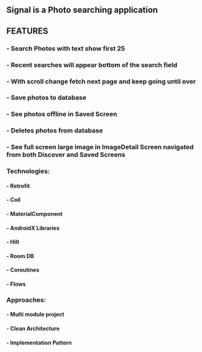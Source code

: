 ## Signal is a Photo searching application 


## FEATURES

### - Search Photos with text show first 25 
### - Recent searches will appear bottom of the search field
### - With scroll change fetch next page and keep going until over
### - Save photos to database
### - See photos offline in Saved Screen
### - Deletes photos from database
### - See full screen large image in ImageDetail Screen navigated from both Discover and Saved Screens

### Technologies:

#### - Retrofit
#### - Coil
#### - MaterialComponent
#### - AndroidX Libraries
#### - Hilt
#### - Room DB
#### - Coroutines
#### - Flows

### Approaches:

#### - Multi module project
#### - Clean Architecture
#### - Implementation Pattern
